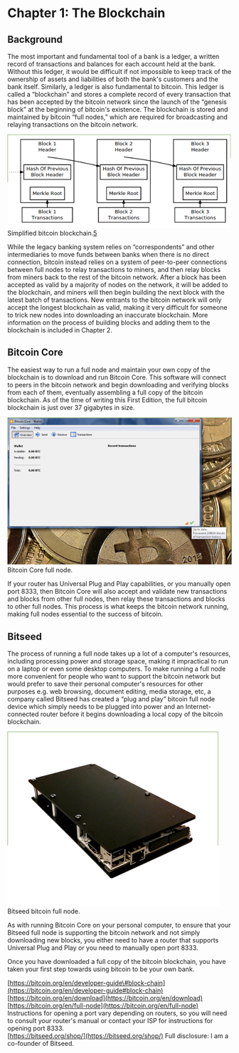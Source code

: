 # Chapter 1: The Blockchain

## Background

The most important and fundamental tool of a bank is a ledger, a written record of transactions and balances for each account held at the bank. Without this ledger, it would be difficult if not impossible to keep track of the ownership of assets and liabilities of both the bank's customers and the bank itself. Similarly, a ledger is also fundamental to bitcoin. This ledger is called a “blockchain” and stores a complete record of every transaction that has been accepted by the bitcoin network since the launch of the “genesis block” at the beginning of bitcoin's existence. The blockchain is stored and maintained by bitcoin “full nodes,” which are required for broadcasting and relaying transactions on the bitcoin network.

![Simplified bitcoin blockchain.](.gitbook/assets/blockchain.png)  
Simplified bitcoin blockchain.[5](chapter_1_the_blockchain.md#fn_5)

While the legacy banking system relies on “correspondents” and other intermediaries to move funds between banks when there is no direct connection, bitcoin instead relies on a system of peer-to-peer connections between full nodes to relay transactions to miners, and then relay blocks from miners back to the rest of the bitcoin network. After a block has been accepted as valid by a majority of nodes on the network, it will be added to the blockchain, and miners will then begin building the next block with the latest batch of transactions. New entrants to the bitcoin network will only accept the longest blockchain as valid, making it very difficult for someone to trick new nodes into downloading an inaccurate blockchain. More information on the process of building blocks and adding them to the blockchain is included in Chapter 2.

## Bitcoin Core <a id="reffn_5"></a>

The easiest way to run a full node and maintain your own copy of the blockchain is to download and run Bitcoin Core.  This software will connect to peers in the bitcoin network and begin downloading and verifying blocks from each of them, eventually assembling a full copy of the bitcoin blockchain. As of the time of writing this First Edition, the full bitcoin blockchain is just over 37 gigabytes in size.

![Bitcoin Core full node.](.gitbook/assets/fullnode.png)  
Bitcoin Core full node.

If your router has Universal Plug and Play capabilities, or you manually open port 8333, then Bitcoin Core will also accept and validate new transactions and blocks from other full nodes, then relay these transactions and blocks to other full nodes. This process is what keeps the bitcoin network running, making full nodes essential to the success of bitcoin.

## Bitseed

The process of running a full node takes up a lot of a computer's resources, including processing power and storage space, making it impractical to run on a laptop or even some desktop computers. To make running a full node more convenient for people who want to support the bitcoin network but would prefer to save their personal computer's resources for other purposes e.g. web browsing, document editing, media storage, etc, a company called Bitseed has created a “plug and play” bitcoin full node device which simply needs to be plugged into power and an Internet-connected router before it begins downloading a local copy of the bitcoin blockchain.

![Bitseed bitcoin full node.](.gitbook/assets/bitseedbox.png)  
Bitseed bitcoin full node.

As with running Bitcoin Core on your personal computer, to ensure that your Bitseed full node is supporting the bitcoin network and not simply downloading new blocks, you either need to have a router that supports Universal Plug and Play or you need to manually open port 8333.

Once you have downloaded a full copy of the bitcoin blockchain, you have taken your first step towards using bitcoin to be your own bank.

 [https://bitcoin.org/en/developer-guide\#block-chain](https://bitcoin.org/en/developer-guide#block-chain)  
 [https://bitcoin.org/en/download](https://bitcoin.org/en/download)  
 [https://bitcoin.org/en/full-node](https://bitcoin.org/en/full-node)  
 Instructions for opening a port vary depending on routers, so you will need to consult your router's manual or contact your ISP for instructions for opening port 8333.  
 [https://bitseed.org/shop/](https://bitseed.org/shop/) Full disclosure: I am a co-founder of Bitseed.

